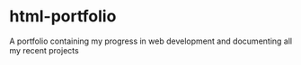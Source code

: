 # html-portfolio
A portfolio containing my progress in web development and documenting all my recent projects

